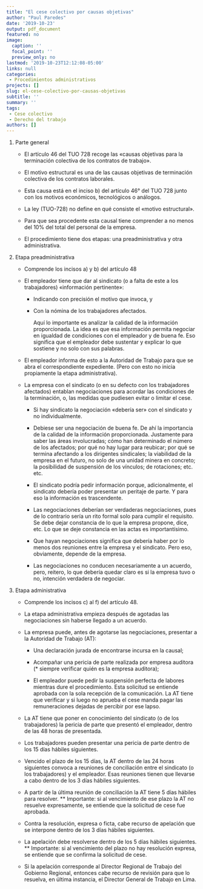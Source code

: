```yaml
---
title: "El cese colectivo por causas objetivas"
author: "Paul Paredes"
date: '2019-10-23'
output: pdf_document
featured: no
image:
  caption: ''
  focal_point: ''
  preview_only: no
lastmod: '2019-10-23T12:12:08-05:00'
links: null
categories: 
 - Procedimientos administrativos
projects: []
slug: el-cese-colectivo-por-causas-objetivas
subtitle: ''
summary: ''
tags:
 - Cese colectivo
 - Derecho del trabajo
authors: []
---
```

1.  Parte general

    -   El artículo 46 del TUO 728 recoge las «causas objetivas para la terminación colectiva de los contratos de trabajo».

    -   El motivo estructural es una de las causas objetivas de terminación colectiva de los contratos laborales.

    -   Esta causa está en el inciso b) del artículo 46° del TUO 728 junto con los motivos económicos, tecnológicos o análogos.

    -   La ley (TUO-728) no define en qué consiste el «motivo estructural».

    -   Para que sea procedente esta causal tiene comprender a no menos del 10% del total del personal de la empresa.

    -   El procedimiento tiene dos etapas: una preadministrativa y otra administrativa.

2.  Etapa preadministrativa

    -   Comprende los incisos a) y b) del artículo 48

    -   El empleador tiene que dar al sindicato (o a falta de este a los trabajadores) «información pertinente»:

        -   Indicando con precisión el motivo que invoca, y

        -   Con la nómina de los trabajadores afectados.

            Aquí lo importante es analizar la calidad de la información proporcionada. La idea es que esa información permita negociar en igualdad de condiciones con el empleador y de buena fe. Eso significa que el empleador debe sustentar y explicar lo que sostiene y no solo con sus palabras.

    -   El empleador informa de esto a la Autoridad de Trabajo para que se abra el correspondiente expediente. (Pero con esto no inicia propiamente la etapa administrativa).

    -   La empresa con el sindicato (o en su defecto con los trabajadores afectados) entablan negociaciones para acordar las condiciones de la terminación, o, las medidas que pudiesen evitar o limitar el cese.

        -   Si hay sindicato la negociación «debería ser» con el sindicato y no individualmente.

        -   Debiese ser una negociación de buena fe. De ahí la importancia de la calidad de la información proporcionada. Justamente para saber las áreas involucradas; cómo han determinado el número de los afectados; por qué no hay lugar para reubicar; por qué se termina afectando a los dirigentes sindicales; la viabilidad de la empresa en el futuro, no solo de una unidad minera en concreto; la posibilidad de suspensión de los vínculos; de rotaciones; etc. etc.

        -   El sindicato podría pedir información porque, adicionalmente, el sindicato debería poder presentar un peritaje de parte. Y para eso la información es trascendente.

        -   Las negociaciones deberían ser verdaderas negociaciones, pues de lo contrario sería un rito formal solo para cumplir el requisito. Se debe dejar constancia de lo que la empresa propone, dice, etc. Lo que se deje constancia en las actas es importantísimo.

        -   Que hayan negociaciones significa que debería haber por lo menos dos reuniones entre la empresa y el sindicato. Pero eso, obviamente, depende de la empresa.

        -   Las negociaciones no conducen necesariamente a un acuerdo, pero, reitero, lo que debería quedar claro es si la empresa tuvo o no, intención verdadera de negociar.

3.  Etapa administrativa

    -   Comprende los incisos c) al f) del artículo 48.

    -   La etapa administrativa empieza después de agotadas las negociaciones sin haberse llegado a un acuerdo.

    -   La empresa puede, antes de agotarse las negociaciones, presentar a la Autoridad de Trabajo (AT):

        -   Una declaración jurada de encontrarse incursa en la causal;

        -   Acompañar una pericia de parte realizada por empresa auditora (* siempre verificar quién es la empresa auditora);

        -   El empleador puede pedir la suspensión perfecta de labores mientras dure el procedimiento. Esta solicitud se entiende aprobada con la sola recepción de la comunicación. La AT tiene que verificar y si luego no aprueba el cese manda pagar las remuneraciones dejadas de percibir por ese lapso.

    -   La AT tiene que poner en conocimiento del sindicato (o de los trabajadores) la pericia de parte que presentó el empleador, dentro de las 48 horas de presentada.

    -   Los trabajadores pueden presentar una pericia de parte dentro de los 15 días hábiles siguientes.

    -   Vencido el plazo de los 15 días, la AT dentro de las 24 horas siguientes convoca a reuniones de conciliación entre el sindicato (o los trabajadores) y el empleador. Esas reuniones tienen que llevarse a cabo dentro de los 3 días hábiles siguientes.

    -   A partir de la última reunión de conciliación la AT tiene 5 días hábiles para resolver. ** Importante: si al vencimiento de ese plazo la AT no resuelve expresamente, se entiende que la solicitud de cese fue aprobada.

    -   Contra la resolución, expresa o ficta, cabe recurso de apelación que se interpone dentro de los 3 días hábiles siguientes.

    -   La apelación debe resolverse dentro de los 5 días hábiles siguientes. ** Importante: si al vencimiento del plazo no hay resolución expresa, se entiende que se confirma la solicitud de cese.

    -   Si la apelación corresponde al Director Regional de Trabajo del Gobierno Regional, entonces cabe recurso de revisión para que lo resuelva, en última instancia, el Director General de Trabajo en Lima.
